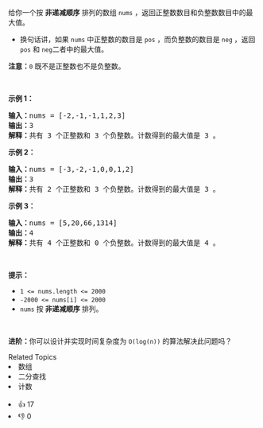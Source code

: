 <p>给你一个按 <strong>非递减顺序</strong> 排列的数组 <code>nums</code> ，返回正整数数目和负整数数目中的最大值。</p>

<ul> 
 <li>换句话讲，如果 <code>nums</code> 中正整数的数目是 <code>pos</code> ，而负整数的数目是 <code>neg</code> ，返回 <code>pos</code> 和 <code>neg</code>二者中的最大值。</li> 
</ul>

<p><strong>注意：</strong><code>0</code> 既不是正整数也不是负整数。</p>

<p>&nbsp;</p>

<p><strong>示例 1：</strong></p>

<pre>
<strong>输入：</strong>nums = [-2,-1,-1,1,2,3]
<strong>输出：</strong>3
<strong>解释：</strong>共有 3 个正整数和 3 个负整数。计数得到的最大值是 3 。
</pre>

<p><strong>示例 2：</strong></p>

<pre>
<strong>输入：</strong>nums = [-3,-2,-1,0,0,1,2]
<strong>输出：</strong>3
<strong>解释：</strong>共有 2 个正整数和 3 个负整数。计数得到的最大值是 3 。
</pre>

<p><strong>示例 3：</strong></p>

<pre>
<strong>输入：</strong>nums = [5,20,66,1314]
<strong>输出：</strong>4
<strong>解释：</strong>共有 4 个正整数和 0 个负整数。计数得到的最大值是 4 。
</pre>

<p>&nbsp;</p>

<p><strong>提示：</strong></p>

<ul> 
 <li><code>1 &lt;= nums.length &lt;= 2000</code></li> 
 <li><code>-2000 &lt;= nums[i] &lt;= 2000</code></li> 
 <li><code>nums</code> 按 <strong>非递减顺序</strong> 排列。</li> 
</ul>

<p>&nbsp;</p>

<p><strong>进阶：</strong>你可以设计并实现时间复杂度为 <code>O(log(n))</code> 的算法解决此问题吗？</p>

<div><div>Related Topics</div><div><li>数组</li><li>二分查找</li><li>计数</li></div></div><br><div><li>👍 17</li><li>👎 0</li></div>